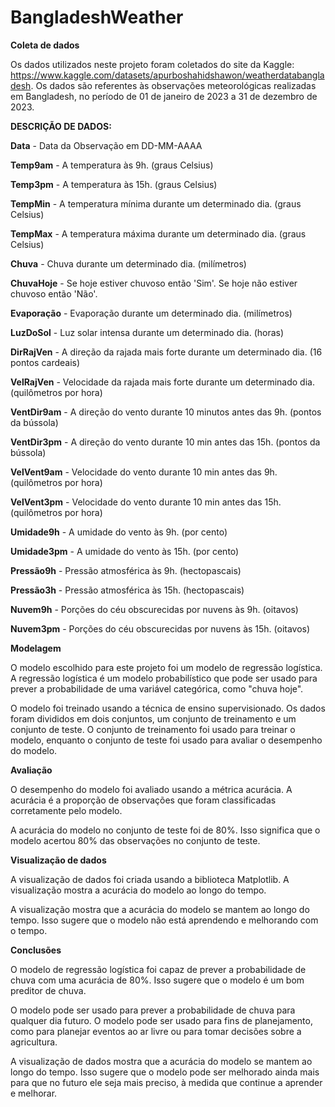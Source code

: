 # BangladeshWeather

**Coleta de dados**

Os dados utilizados neste projeto foram coletados do site da Kaggle: https://www.kaggle.com/datasets/apurboshahidshawon/weatherdatabangladesh. Os dados são referentes às observações meteorológicas realizadas em Bangladesh, no período de 01 de janeiro de 2023 a 31 de dezembro de 2023.

**DESCRIÇÃO DE DADOS:**

**Data** - Data da Observação em DD-MM-AAAA

**Temp9am** - A temperatura às 9h. (graus Celsius)

**Temp3pm** - A temperatura às 15h. (graus Celsius)

**TempMin** - A temperatura mínima durante um determinado dia. (graus Celsius)

**TempMax** - A temperatura máxima durante um determinado dia. (graus Celsius)

**Chuva** - Chuva durante um determinado dia. (milímetros)

**ChuvaHoje** - Se hoje estiver chuvoso então 'Sim'. Se hoje não estiver chuvoso então 'Não'.

**Evaporação** - Evaporação durante um determinado dia. (milímetros)

**LuzDoSol** - Luz solar intensa durante um determinado dia. (horas)

**DirRajVen** - A direção da rajada mais forte durante um determinado dia. (16 pontos cardeais)

**VelRajVen** ​​- Velocidade da rajada mais forte durante um determinado dia. (quilômetros por hora)

**VentDir9am** - A direção do vento durante 10 minutos antes das 9h. (pontos da bússola)

**VentDir3pm** - A direção do vento durante 10 min antes das 15h. (pontos da bússola)

**VelVent9am** - Velocidade do vento durante 10 min antes das 9h. (quilômetros por hora)

**VelVent3pm** - Velocidade do vento durante 10 min antes das 15h. (quilômetros por hora)

**Umidade9h** - A umidade do vento às 9h. (por cento)

**Umidade3pm** - A umidade do vento às 15h. (por cento)

**Pressão9h** - Pressão atmosférica às 9h. (hectopascais)

**Pressão3h** - Pressão atmosférica às 15h. (hectopascais)

**Nuvem9h** - Porções do céu obscurecidas por nuvens às 9h. (oitavos)

**Nuvem3pm** - Porções do céu obscurecidas por nuvens às 15h. (oitavos)


**Modelagem**

O modelo escolhido para este projeto foi um modelo de regressão logística. A regressão logística é um modelo probabilístico que pode ser usado para prever a probabilidade de uma variável categórica, como "chuva hoje".

O modelo foi treinado usando a técnica de ensino supervisionado. Os dados foram divididos em dois conjuntos, um conjunto de treinamento e um conjunto de teste. O conjunto de treinamento foi usado para treinar o modelo, enquanto o conjunto de teste foi usado para avaliar o desempenho do modelo.

**Avaliação**

O desempenho do modelo foi avaliado usando a métrica acurácia. A acurácia é a proporção de observações que foram classificadas corretamente pelo modelo.

A acurácia do modelo no conjunto de teste foi de 80%. Isso significa que o modelo acertou 80% das observações no conjunto de teste.

**Visualização de dados**

A visualização de dados foi criada usando a biblioteca Matplotlib. A visualização mostra a acurácia do modelo ao longo do tempo.

A visualização mostra que a acurácia do modelo se mantem ao longo do tempo. Isso sugere que o modelo não está aprendendo e melhorando com o tempo.

**Conclusões**

O modelo de regressão logística foi capaz de prever a probabilidade de chuva com uma acurácia de 80%. Isso sugere que o modelo é um bom preditor de chuva.

O modelo pode ser usado para prever a probabilidade de chuva para qualquer dia futuro. O modelo pode ser usado para fins de planejamento, como para planejar eventos ao ar livre ou para tomar decisões sobre a agricultura.

A visualização de dados mostra que a acurácia do modelo se mantem ao longo do tempo. Isso sugere que o modelo pode ser melhorado ainda mais para que no futuro ele seja mais preciso, à medida que continue a aprender e melhorar.